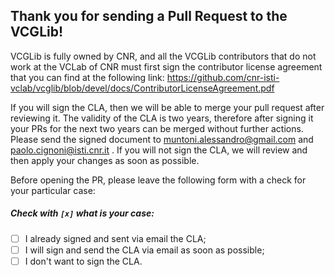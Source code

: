 ## Thank you for sending a Pull Request to the VCGLib!

VCGLib is fully owned by CNR, and all the VCGLib contributors that do not work at the VCLab of CNR must first sign the contributor license agreement that you can find at the following link: https://github.com/cnr-isti-vclab/vcglib/blob/devel/docs/ContributorLicenseAgreement.pdf

If you will sign the CLA, then we will be able to merge your pull request after reviewing it.
The validity of the CLA is two years, therefore after signing it your PRs for the next two years can be merged without further actions.
Please send the signed document to muntoni.alessandro@gmail.com and paolo.cignoni@isti.cnr.it .
If you will not sign the CLA, we will review and then apply your changes as soon as possible.

Before opening the PR, please leave the following form with a check for your particular case:

##### Check with `[x]` what is your case:
- [ ] I already signed and sent via email the CLA;
- [ ] I will sign and send the CLA via email as soon as possible;
- [ ] I don't want to sign the CLA.
